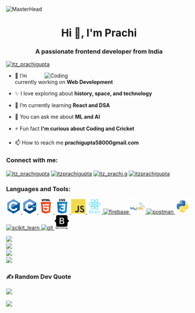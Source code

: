 ![MasterHead](https://user-images.githubusercontent.com/74038190/241765440-80728820-e06b-4f96-9c9e-9df46f0cc0a5.gif)
<h1 align="center">Hi 👋, I'm Prachi</h1>
<h3 align="center">A passionate frontend developer from India</h3>
<p align="left"> <a href="https://twitter.com/itz_prachigupta" target="blank"><img src="https://img.shields.io/twitter/follow/itz_prachigupta?logo=twitter&style=for-the-badge" alt="itz_prachigupta" /></a> </p>
<img align="right" alt="Coding" width="400" src="https://miro.medium.com/v2/resize:fit:720/0*yBvA5CnEX3Sd4aod.gif">

- 🔭 I’m currently working on **Web Development**

- ✨ I love exploring about **history, space, and technology**

- 🌱 I’m currently learning **React and DSA**

- 💬 You can ask me about **ML and AI**

- ⚡ Fun fact **I'm curious about Coding and Cricket**

- 📫 How to reach me **prachigupta58000gmail.com**

<h3 align="left">Connect with me:</h3>
<p align="left">
<a href="https://twitter.com/itz_prachigupta" target="blank"><img align="center" src="https://raw.githubusercontent.com/rahuldkjain/github-profile-readme-generator/master/src/images/icons/Social/twitter.svg" alt="itz_prachigupta" height="30" width="40" /></a>
<a href="https://linkedin.com/in/itzprachigupta" target="blank"><img align="center" src="https://raw.githubusercontent.com/rahuldkjain/github-profile-readme-generator/master/src/images/icons/Social/linked-in-alt.svg" alt="itzprachigupta" height="30" width="40" /></a>
<a href="https://instagram.com/itz_prachi.g" target="blank"><img align="center" src="https://raw.githubusercontent.com/rahuldkjain/github-profile-readme-generator/master/src/images/icons/Social/instagram.svg" alt="itz_prachi.g" height="30" width="40" /></a>
<a href="https://www.leetcode.com/itzprachigupta" target="blank"><img align="center" src="https://raw.githubusercontent.com/rahuldkjain/github-profile-readme-generator/master/src/images/icons/Social/leet-code.svg" alt="itzprachigupta" height="30" width="40" /></a>
</p>

<h3 align="left">Languages and Tools:</h3>
<p align="left"> <a href="https://www.cprogramming.com/" target="_blank" rel="noreferrer"> <img src="https://raw.githubusercontent.com/devicons/devicon/master/icons/c/c-original.svg" alt="c" width="40" height="40"/> </a> <a href="https://www.w3schools.com/cpp/" target="_blank" rel="noreferrer"> <img src="https://raw.githubusercontent.com/devicons/devicon/master/icons/cplusplus/cplusplus-original.svg" alt="cplusplus" width="40" height="40"/> </a> <a href="https://www.w3.org/html/" target="_blank" rel="noreferrer"> <img src="https://raw.githubusercontent.com/devicons/devicon/master/icons/html5/html5-original-wordmark.svg" alt="html5" width="40" height="40"/> </a> <a href="https://www.w3schools.com/css/" target="_blank" rel="noreferrer"> <img src="https://raw.githubusercontent.com/devicons/devicon/master/icons/css3/css3-original-wordmark.svg" alt="css3" width="40" height="40"/> </a> <a href="https://developer.mozilla.org/en-US/docs/Web/JavaScript" target="_blank" rel="noreferrer"> <img src="https://raw.githubusercontent.com/devicons/devicon/master/icons/javascript/javascript-original.svg" alt="javascript" width="40" height="40"/> </a> <a href="https://reactjs.org/" target="_blank" rel="noreferrer"> <img src="https://raw.githubusercontent.com/devicons/devicon/master/icons/react/react-original-wordmark.svg" alt="react" width="40" height="40"/> </a> <a href="https://firebase.google.com/" target="_blank" rel="noreferrer"> <img src="https://www.vectorlogo.zone/logos/firebase/firebase-icon.svg" alt="firebase" width="40" height="40"/> </a> <a href="https://www.mysql.com/" target="_blank" rel="noreferrer"> <img src="https://raw.githubusercontent.com/devicons/devicon/master/icons/mysql/mysql-original-wordmark.svg" alt="mysql" width="40" height="40"/> </a> <a href="https://postman.com" target="_blank" rel="noreferrer"> <img src="https://www.vectorlogo.zone/logos/getpostman/getpostman-icon.svg" alt="postman" width="40" height="40"/> </a> <a href="https://www.python.org" target="_blank" rel="noreferrer"> <img src="https://raw.githubusercontent.com/devicons/devicon/master/icons/python/python-original.svg" alt="python" width="40" height="40"/> </a> <a href="https://scikit-learn.org/" target="_blank" rel="noreferrer"> <img src="https://upload.wikimedia.org/wikipedia/commons/0/05/Scikit_learn_logo_small.svg" alt="scikit_learn" width="40" height="40"/> </a> <a href="https://git-scm.com/" target="_blank" rel="noreferrer"> <img src="https://www.vectorlogo.zone/logos/git-scm/git-scm-icon.svg" alt="git" width="40" height="40"/> </a> <a href="https://getbootstrap.com" target="_blank" rel="noreferrer"> <img src="https://raw.githubusercontent.com/devicons/devicon/master/icons/bootstrap/bootstrap-plain-wordmark.svg" alt="bootstrap" width="40" height="40"/> </a> </p>


![](https://github-readme-stats.vercel.app/api/top-langs/?username=itzprachigupta&theme=dark&show_border=false&include_all_commits=false&count_private=false&layout=compact) <br>
![](https://github-readme-stats.vercel.app/api?username=itzprachigupta&theme=dark&show_border=false&include_all_commits=false&count_private=false)<br/>
![](https://github-readme-streak-stats.herokuapp.com/?user=itzprachigupta&theme=dark&show_border=false)<br/>
![](https://github-contributor-stats.vercel.app/api?username=itzprachigupta&limit=5&theme=dark&combine_all_yearly_contributions=true)

### ✍️ Random Dev Quote
![](https://quotes-github-readme.vercel.app/api?type=horizontal&theme=radical)

[![](https://visitcount.itsvg.in/api?id=itzprachigupta&icon=0&color=0)](https://visitcount.itsvg.in)

